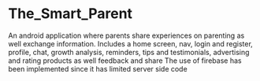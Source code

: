 # The_Smart_Parent
An android application where parents share experiences on parenting as well exchange information. 
Includes a home screen, nav, login and register, profile, chat, growth analysis, reminders, tips and testimonials, advertising and rating products as well feedback and share
The use of firebase has been implemented since it has limited server side code 
